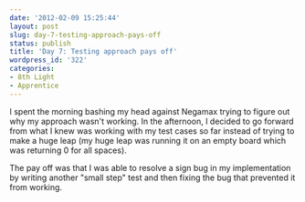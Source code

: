 ```yaml
---
date: '2012-02-09 15:25:44'
layout: post
slug: day-7-testing-approach-pays-off
status: publish
title: 'Day 7: Testing approach pays off'
wordpress_id: '322'
categories:
- 8th Light
- Apprentice
---
```


I spent the morning bashing my head against Negamax trying to figure out why my approach wasn't working. In the afternoon, I decided to go forward from what I knew was working with my test cases so far instead of trying to make a huge leap (my huge leap was running it on an empty board which was returning 0 for all spaces).

The pay off was that I was able to resolve a sign bug in my implementation by writing another "small step" test and then fixing the bug that prevented it from working.
